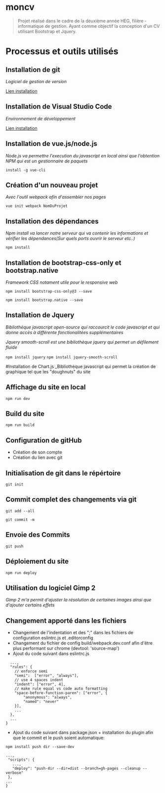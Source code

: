 # moncv

> Projet réalisé dans le cadre de la deuxième année HEG, filière -  informatique de gestion. Ayant comme objectif la conception d'un CV utilisant Bootstrap et Jquery.

# Processus et outils utilisés

## Installation de git
_Logiciel de gestion de version_

[Lien installation](https://git-for-windows.github.io/)

## Installation de Visual Studio Code
_Environnement de développement_

[Lien installation](https://code.visualstudio.com/download)

## Installation de vue.js/node.js
_Node.js va permettre l'execution du javascript en local ainsi que l'obtention NPM qui est un gestionnaire de paquets_

`install -g vue-cli`


## Création d'un nouveau projet
_Avec l'outil webpack afin d'assembler nos pages_

`vue init webpack NomDuProjet`

## Installation des dépendances
_Npm install va lancer notre serveur qui va contenir les informations et vérifier les dépendances(Sur quels ports ouvrir le serveur etc..)_

`npm install`

## Installation de bootstrap-css-only et bootstrap.native
_Framework CSS notament utile pour le responsive web_

`npm install bootstrap-css-only@3 --save`

`npm install bootstrap.native --save`

## Installation de Jquery
_Bibliothèque javascript open-source qui raccourcit le code javascript et qui donne accès à différente fonctionalitées supplémentaires_

_Jquery smooth-scroll est une bibliothèque jquery qui permet un défilement fluide_

`npm install jquery`
`npm install jquery-smooth-scroll`

#Installation de Chart.js
_Bibliothèque javascript qui permet la création de graphique tel que les "doughnuts" du site

## Affichage du site en local

`npm run dev`

## Build du site

`npm run build`

## Configuration de gitHub

- Création de son compte
- Création du lien avec git

## Initialisation de git dans le répértoire

`git init`

## Commit complet des changements via git

`git add --all`

`git commit -m`

## Envoie des Commits

`git push`

## Déploiement du site

`npm run deploy`

## Utilisation du logiciel Gimp 2

_Gimp 2 m'a permit d'ajuster la résolution de certaines images ainsi que d'ajouter certains effets_

## Changement apporté dans les fichiers

- Changement de l'indentation et des ";" dans les fichiers de configuration eslintrc.js et .editorconfig
- Changement du fichier de config build/webpack.dev.conf afin d'être plus performant sur chrome (devtool: 'source-map')
- Ajout du code suivant dans eslintrc.js

```{
  ...,
  "rules": {
    // enforce semi
    "semi":  ["error", "always"],
    // use 4 spaces indent
    "indent": ["error", 4],
    // make rule equal vs code auto formatting
    "space-before-function-paren": ["error", {
        "anonymous": "always",
        "named": "never"
    }],
    ...
  },
  ...
}
```
- Ajout du code suivant dans package.json + installation du plugin afin que le commit et le push soient automatique:

`npm install push dir --save-dev`

```{
...,
 "scripts": {
   ...,
   "deploy": "push-dir --dir=dist --branch=gh-pages --cleanup --verbose"
 },
...
}
```


